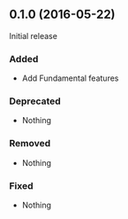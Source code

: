 ## 0.1.0 (2016-05-22)

Initial release

### Added

- Add Fundamental features

### Deprecated

- Nothing

### Removed

- Nothing

### Fixed

- Nothing
